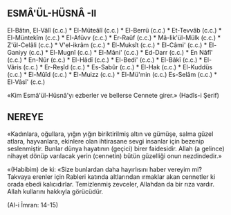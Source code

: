 ## ESMÂ'ÜL-HÜSNÂ -II

El-Bâtın, El-Vâlî (c.c.) * El-Müteâlî (c.c.) * El-Berrü (c.c.) * Et-Tevvâb (c.c.) * El-Müntekîm (c.c.) * El-Afüvv (c.c.) * Er-Raûf (c.c.) * Mâ-lik'ül-Mülk (c.c.) * Z'ül-Celâli (c.c.) * V'el-ikrâm (c.c.) * El-Muksît (c.c.) * El-Câmi' (c.c.) * El-Ganiyy (c.c.) * El-Mugnî (c.c.) * El-Mâni' (c.c.) * Ed-Darr (c.c.) * En Nâfî' (c.c.) * En-Nûr (c.c.) * El-Hâdî (c.c.) * El-Bedi' (c.c.) * El-Bâkî (c.c.) * El-Vâris (c.c.) * Er-Reşîd (c.c.) * Es-Sabûr (c.c.) * El-Hak (c.c.) * El-Kuddüs (c.c.) * El-Mûîd (c.c.) * El-Muizz (c.c.) * El-Mü'min (c.c.) Es-Selâm (c.c.) * El-Vâsî' (c.c.)

«Kim Esmâ'ül-Hüsnâ'yı ezberler ve beller­se Cennete girer.» (Hadîs-i Şerif)

## NEREYE

«Kadınlara, oğullara, yığın yığın biriktiril­miş altın ve gümüşe, salma güzel atlara, hayvanlara, ekinlere olan ihtirasane sevgi insan­lar için bezenip seslenmiştir. Bunlar dünya hayatının (geçici) birer faidesidir. Allah (a gelin­ce) nihayet dönüp varılacak yerin (cennetin) bütün güzelliği onun nezdindedir.»

«(Habibim) de ki: «Size bunlardan daha hayırlısını haber vereyim mi? Takvaya erenler için Rableri katında altlarından ırmaklar akan cennetler ki orada ebedi kalıcıdırlar. Temizlenmiş zevceler, Allahdan da bir rıza vardır. Allah kullarını hakkıyla görücüdür.

(Al-i İmran: 14-15)

